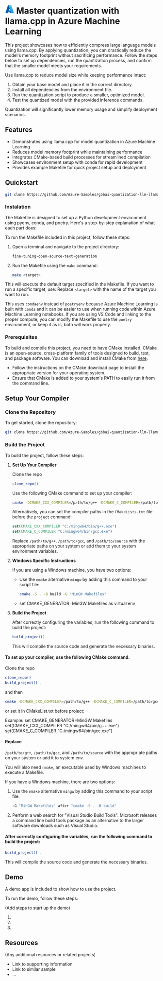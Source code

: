 # <img src="./docs/img//azure_logo.png" alt="Azure Logo" style="width:30px;height:30px;"/> Master quantization with llama.cpp in Azure Machine Learning

This project showcases how to efficiently compress large language models using llama.cpp. By applying quantization, you can drastically reduce the model's memory footprint without sacrificing performance. Follow the steps below to set up dependencies, run the quantization process, and confirm that the smaller model meets your requirements.

Use llama.cpp to reduce model size while keeping performance intact:
1. Obtain your base model and place it in the correct directory.
2. Install all dependencies from the environment file.
3. Run the quantization script to produce a smaller, optimized model.
4. Test the quantized model with the provided inference commands.

Quantization will significantly lower memory usage and simplify deployment scenarios.

## Features

* Demonstrates using llama.cpp for model quantization in Azure Machine Learning  
* Reduces model memory footprint while maintaining performance  
* Integrates CMake-based build processes for streamlined compilation  
* Showcases environment setup with conda for rapid development  
* Provides example Makefile for quick project setup and deployment  


## Quickstart

```bash
git clone https://github.com/Azure-Samples/gbbai-quantization-llm-llamacpp.git
```

### Instalation 
The Makefile is designed to set up a Python development environment using pyenv, conda, and poetry. Here's a step-by-step explanation of what each part does:

To run the Makefile included in this project, follow these steps:

1. Open a terminal and navigate to the project directory:
    ```sh
    fine-tuning-open-source-text-generation
    ```

2. Run the Makefile using the `make` command:
    ```sh
    make <target>
    ```

This will execute the default target specified in the Makefile. If you want to run a specific target, use:
Replace `<target>` with the name of the target you want to run.

This uses `condaenv` instead of `poetryenv` because Azure Machine Learning is built with `conda` and it can be easier to use when running code within Azure Machine Learning notebooks. If you are using VS Code and linking to the proper compute, you can modify the Makefile to use the `poetry` environment, or keep it as is, both will work properly.


### Prerequisites
To build and compile this project, you need to have CMake installed. CMake is an open-source, cross-platform family of tools designed to build, test, and package software. You can download and install CMake from [here](https://cmake.org/download/).

- Follow the instructions on the CMake download page to install the appropriate version for your operating system.
- Ensure that CMake is added to your system's PATH to easily run it from the command line.


## Setup Your Compiler


### Clone the Repository

To get started, clone the repository:

```sh
git clone https://github.com/Azure-Samples/gbbai-quantization-llm-llamacpp.git
```

### Build the Project

To build the project, follow these steps:

1. **Set Up Your Compiler**

    Clone the repo 

    ```sh
    clone_repo()
    ```

    Use the following CMake command to set up your compiler:

    ```sh
    cmake -DCMAKE_CXX_COMPILER=/path/to/g++ -DCMAKE_C_COMPILER=/path/to/gcc /path/to/source
    ```

    Alternatively, you can set the compiler paths in the `CMakeLists.txt` file before the `project` command:

    ```cmake
    set(CMAKE_CXX_COMPILER "C:/mingw64/bin/g++.exe")
    set(CMAKE_C_COMPILER "C:/mingw64/bin/gcc.exe")
    ```

    Replace `/path/to/g++`, `/path/to/gcc`, and `/path/to/source` with the appropriate paths on your system or add them to your system environment variables.

2. **Windows Specific Instructions**

    If you are using a Windows machine, you have two options:

    - Use the `nmake` alternative `mingw` by adding this command to your script file:

      ```sh
      cmake -S . -B build -G "MinGW Makefiles"
      ```

    - set CMAKE_GENERATOR=MinGW Makefiles as virtual env

3. **Build the Project**

    After correctly configuring the variables, run the following command to build the project:

    ```sh
    build_project()
    ```

    This will compile the source code and generate the necessary binaries.



#### To set up your compiler, use the following CMake command:

Clone the repo 

```sh
clone_repo()
build_project() .
```
and then

```sh
cmake -DCMAKE_CXX_COMPILER=/path/to/g++ -DCMAKE_C_COMPILER=/path/to/gcc /path/to/source 

```

or set it in CMakeList.txt before project:

Example:
set CMAKE_GENERATOR=MinGW Makefiles
set(CMAKE_CXX_COMPILER "C:/mingw64/bin/g++.exe")
set(CMAKE_C_COMPILER "C:/mingw64/bin/gcc.exe")


#### Replace

 `/path/to/g++`, `/path/to/gcc`, and `/path/to/source` with the appropriate paths on your system or add it to system env.

You will also need `nmake`, an executable used by Windows machines to execute a Makefile.

If you have a Windows machine, there are two options:

1. Use the `nmake` alternative `mingw` by adding this command to your script file:
    ```sh
    -G "MinGW Makefiles" after "cmake -S . -B build"
    ```

2. Perform a web search for "Visual Studio Build Tools". Microsoft releases a command line build tools package as an alternative to the larger software downloads such as Visual Studio.


#### After correctly configuring the variables, run the following command to build the project:

```sh
build_project() .
```

This will compile the source code and generate the necessary binaries.



## Demo

A demo app is included to show how to use the project.

To run the demo, follow these steps:

(Add steps to start up the demo)

1.
2.
3.

## Resources

(Any additional resources or related projects)

- Link to supporting information
- Link to similar sample
- ...



